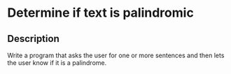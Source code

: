 # Determine if text is palindromic

## Description

Write a program that asks the user for one or more sentences and then lets the user know if it is a palindrome.


